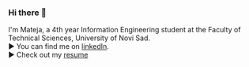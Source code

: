 ### Hi there 👋

I'm Mateja, a 4th year Information Engineering student at the Faculty of Technical Sciences, University of Novi Sad.   
▶ You can find me on [linkedIn](https://www.linkedin.com/in/mateja-miletic-714003224/).  
▶ Check out my [resume](https://github.com/Mateja0312/Mateja0312/blob/main/Resume%20-%20Mateja%20Mileti%C4%87.pdf)
<!--
**Mateja0312/Mateja0312** is a ✨ _special_ ✨ repository because its `README.md` (this file) appears on your GitHub profile.

Here are some ideas to get you started:

- 🔭 I’m currently working on ...
- 🌱 I’m currently learning ...
- 👯 I’m looking to collaborate on ...
- 🤔 I’m looking for help with ...
- 💬 Ask me about ...
- 📫 How to reach me: ...
- 😄 Pronouns: ...
- ⚡ Fun fact: ...
-->
